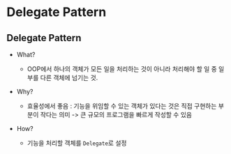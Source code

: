 # Delegate Pattern

## Delegate Pattern

* What?
	* OOP에서 하나의 객체가 모든 일을 처리하는 것이 아니라 처리해야 할 일 중 일부를 다른 객체에 넘기는 것.

* Why?
	* 효율성에서 좋음 : 기능을 위임할 수 있는 객체가 있다는 것은 직접 구현하는 부분이 작다는 의미 -> 큰 규모의 프로그램을 빠르게 작성할 수 있음
* How?
	* 기능을 처리할 객체를 `Delegate`로 설정

